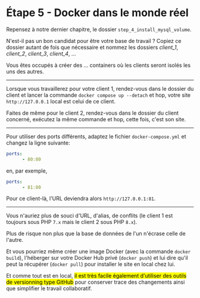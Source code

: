 # Étape 5 - Docker dans le monde réel

<!-- .slide: data-background="./images/background.jpg" data-background-size="cover" -->

Repensez à notre dernier chapitre, le dossier `step_4_install_mysql_volume`.

N'est-il pas un bon candidat pour être votre base de travail ? Copiez ce dossier autant de fois que nécessaire et nommez les dossiers *client_1*, *client_2*, *client_3*, *client_4*, ...

Vous êtes occupés à créer des ... containers où les clients seront isolés les uns des autres.

----

<!-- .slide: data-background="./images/containers.jpg" data-background-size="cover" -->

Lorsque vous travaillerez pour votre client 1, rendez-vous dans le dossier du client et lancer la commande `docker compose up --detach` et hop, votre site `http://127.0.0.1` local est celui de ce client.

Faites de même pour le client 2, rendez-vous dans le dossier du client concerné, exécutez la même commande et hop, cette fois, c'est son site.

----

<!-- .slide: data-background="./images/step_5_real_world/images/containers.jpg" data-background-size="cover" -->

Pour utiliser des ports différents, adaptez le fichier `docker-compose.yml` et changez la ligne suivante:

```yaml
ports:
      - 80:80
```

en, par exemple,

```yaml
ports:
      - 81:80
```

Pour ce client-là, l'URL deviendra alors `http://127.0.0.1:81`.

----

Vous n'auriez plus de souci d'URL, d'alias, de conflits (le client 1 est toujours sous PHP `7.x` mais le client 2 sous PHP `8.x`).

Plus de risque non plus que la base de données de l'un n'écrase celle de l'autre.

Et vous pourriez même créer une image Docker (avec la commande `docker build`), l'héberger sur votre Docker Hub privé (`docker push`) et lui dire qu'il peut la récupérer (`docker pull`) pour installer le site en local chez lui.

Et comme tout est en local, <mark>il est très facile également d'utiliser des outils de versionning type GitHub</mark> pour conserver trace des changements ainsi que simplifier le travail collaboratif.
